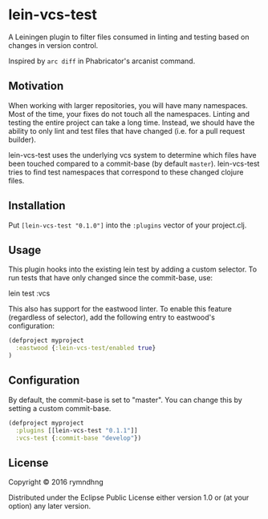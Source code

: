 # lein-vcs-test

A Leiningen plugin to filter files consumed in linting and testing based on
changes in version control.

Inspired by `arc diff` in Phabricator's arcanist command.

## Motivation

When working with larger repositories, you will have many namespaces. Most of
the time, your fixes do not touch all the namespaces. Linting and testing the
entire project can take a long time. Instead, we should have the ability to only
lint and test files that have changed (i.e. for a pull request builder).

lein-vcs-test uses the underlying vcs system to determine which files have been
touched compared to a commit-base (by default `master`). lein-vcs-test tries to
find test namespaces that correspond to these changed clojure files.

## Installation

Put `[lein-vcs-test "0.1.0"]` into the `:plugins` vector of your project.clj.

## Usage

This plugin hooks into the existing lein test by adding a custom selector. To
run tests that have only changed since the commit-base, use:

lein test :vcs

This also has support for the eastwood linter. To enable this feature
(regardless of selector), add the following entry to eastwood's configuration:


``` clojure
(defproject myproject
  :eastwood {:lein-vcs-test/enabled true}
)
```

## Configuration

By default, the commit-base is set to "master". You can change this by setting a custom commit-base.

``` clojure
(defproject myproject
  :plugins [[lein-vcs-test "0.1.1"]]
  :vcs-test {:commit-base "develop"})
```

## License

Copyright © 2016 rymndhng

Distributed under the Eclipse Public License either version 1.0 or (at
your option) any later version.
